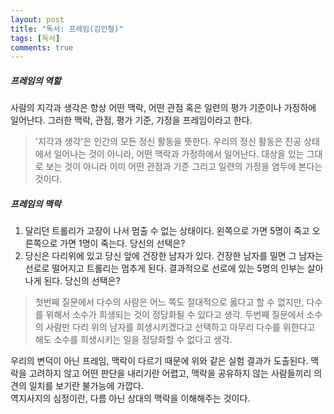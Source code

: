 ```yaml
---
layout: post
title: "독서: 프레임(김인철)"
tags: [독서]
comments: true
---
```


##### 프레임의 역할
사람의 지각과 생각은 항상 어떤 맥락, 어떤 관점 혹은 일련의 평가 기준이나 가정하에 일어난다. 그러한 맥락, 관점, 평가 기준, 가정을 프레임이라고 한다.
> '지각과 생각'은 인간의 모든 정신 활동을 뜻한다. 우리의 정신 활동은 진공 상태에서 일어나는 것이 아니라, 어떤 맥락과 가정하에서 일어난다. 대상을 있는 그대로 보는 것이 아니라 이미 어떤 관점과 기준 그리고 일련의 가정을 염두에 본다는 것이다.

##### 프레임의 맥락
1. 달리던 트롤리가 고장이 나서 멈출 수 없는 상태이다. 왼쪽으로 가면 5명이 죽고 오른쪽으로 가면 1명이 죽는다. 당신의 선택은?  
2. 당신은 다리위에 있고 당신 앞에 건장한 남자가 있다. 건장한 남자를 밀면 그 남자는 선로로 떨어지고 트롤리는 멈추게 된다. 결과적으로 선로에 있는 5명의 인부는 살아나게 된다. 당신의 선택은?

> 첫번째 질문에서 다수의 사람은 어느 쪽도 절대적으로 옳다고 할 수 없지만, 다수를 위해서 소수가 희생되는 것이 정당화될 수 있다고 생각.
> 두번째 질문에서 소수의 사람만 다리 위의 남자를 희생시키겠다고 선택하고 아무리 다수를 위한다고 해도 소수를 희생시키는 일을 정당화할 수 없다고 생각.

우리의 변덕이 아닌 프레임, 맥락이 다르기 때문에 위와 같은 실험 결과가 도출된다. 맥락을 고려하지 않고 어떤 판단을 내리기란 어렵고, 맥락을 공유하지 않는 사람들끼리 의견의 일치를 보기란 불가능에 가깝다.  
역지사지의 심정이란, 다름 아닌 상대의 맥락을 이해해주는 것이다.